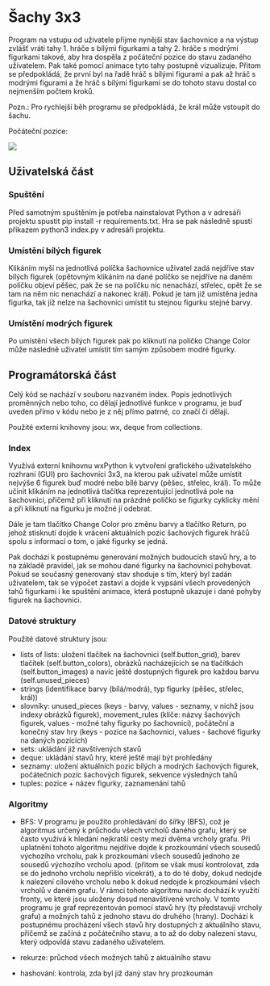 # Šachy 3x3
Program na vstupu od uživatele přijme nynější stav šachovnice a na výstup zvlášť vrátí tahy 1. hráče s bílými figurkami a tahy 2. hráče s modrými figurkami takové, aby hra dospěla z počáteční pozice do stavu zadaného uživatelem. Pak také pomocí animace tyto tahy postupně vizualizuje. Přitom se předpokládá, že první byl na řadě hráč s bílými figurami a pak až hráč s modrými figurami a že hráč s bílými figurkami se do tohoto stavu dostal co nejmenším počtem kroků.

Pozn.: Pro rychlejší běh programu se předpokládá, že král může vstoupit do šachu.

<div align="left">
  <p>Počáteční pozice:</p>
  <img src="https://github.com/theosa88/3x3_chess/assets/141501863/f822db65-8e6a-4898-90f9-d88904c1060e">
</div>

## Uživatelská část
### Spuštění
Před samotným spuštěním je potřeba nainstalovat Python a v adresáři projektu spustit pip install -r requirements.txt. Hra se pak následně spustí přikazem python3 index.py v adresáři projektu.

### Umístění bílých figurek
Klikáním myší na jednotlivá políčka šachovnice uživatel zadá nejdříve stav bílých figurek (opětovným klikáním na dané políčko se nejdříve na daném políčku objeví pěšec, pak že se na políčku nic nenachází, střelec, opět že se tam na něm nic nenachází a nakonec král). Pokud je tam již umístěna jedna figurka, tak již nelze na šachovnici umístit tu stejnou figurku stejné barvy.

### Umístění modrých figurek
Po umístění všech bílých figurek pak po kliknutí na políčko Change Color může následně uživatel umístit tím samým způsobem modré figurky.

## Programátorská část
Celý kód se nachází v souboru nazvaném index. Popis jednotlivých proměnných nebo toho, co dělají jednotlivé funkce v programu, je buď uveden přímo v kódu nebo je z něj přímo patrné, co značí či dělají. 

Použité externí knihovny jsou: wx, deque from collections.

### Index
Využívá externí knihovnu wxPython k vytvoření grafického uživatelského rozhraní (GUI) pro šachovnici 3x3, na kterou pak uživatel může umístit nejvýše 6 figurek buď modré nebo bílé barvy (pěšec, střelec, král). To může učinit klikáním na jednotlivá tlačítka reprezentující jednotlivá pole na šachovnici, přičemž při kliknutí na prázdné políčko se figurky cyklicky mění a při kliknutí na figurku je možné jí odebrat.

Dále je tam tlačítko Change Color pro změnu barvy a tlačítko Return, po jehož stisknutí dojde k vrácení aktuálních pozic šachových figurek hráčů spolu s informací o tom, o jaké figurky se jedná.

Pak dochází k postupnému generování možných budoucích stavů hry, a to na základě pravidel, jak se mohou dané figurky na šachovnici pohybovat. Pokud se současný generovaný stav shoduje s tím, který byl zadán uživatelem, tak se výpočet zastaví a dojde k vypsání všech provedených tahů figurkami i ke spuštění animace, která postupně ukazuje i dané pohyby figurek na šachovnici.

### Datové struktury
Použité datové struktury jsou:
- lists of lists: uložení tlačítek na šachovnici (self.button_grid), barev tlačítek (self.button_colors), obrázků nacházejících se na tlačítkách (self.button_images) a navíc ještě dostupných figurek pro každou barvu (self.unused_pieces)
- strings (identifikace barvy (bílá/modrá), typ figurky (pěšec, střelec, král))
- slovníky: unused_pieces (keys - barvy, values - seznamy, v nichž jsou indexy obrázků figurek), movement_rules (klíče: názvy šachových figurek, values - možné tahy figurky po šachovnici), počáteční a konečný stav hry (keys - pozice na šachovnici, values - šachové figurky na daných pozicích)
- sets: ukládání již navštívených stavů
- deque: ukládání stavů hry, které ještě mají být prohledány
- seznamy: uložení aktuálních pozic bílých a modrých šachových figurek, počátečních pozic šachových figurek, sekvence výsledných tahů 
- tuples: pozice + název figurky, zaznamenání tahů

### Algoritmy
- BFS: V programu je použito prohledávání do šířky (BFS), což je algoritmus  určený k průchodu všech vrcholů daného grafu, který se často využívá k hledání nejkratší cesty mezi dvěma vrcholy grafu. Při uplatnění tohoto algoritmu nejdříve dojde k prozkoumání všech sousedů výchozího vrcholu, pak k prozkoumání všech sousedů jednoho ze sousedů výchozího vrcholu apod. (přitom se však musí kontrolovat, zda se do jednoho vrcholu nepřišlo vícekrát), a to do té doby, dokud nedojde k nalezení cílového vrcholu nebo k dokud nedojde k prozkoumání všech vrcholů v daném grafu. V rámci tohoto algoritmu navíc dochází k využití fronty, ve které jsou uloženy dosud nenavštívené vrcholy.
V tomto programu je graf reprezentován pomocí stavů hry (ty představují vrcholy grafu) a možných tahů z jednoho stavu do druhého (hrany). Dochází k postupnému procházení všech stavů hry dostupných z aktuálního stavu, přičemž se začíná z počátečního stavu, a to až do doby nalezení stavu, který odpovídá stavu zadaného uživatelem. 

- rekurze: průchod všech možných tahů z aktuálního stavu
- hashování: kontrola, zda byl již daný stav hry prozkoumán
